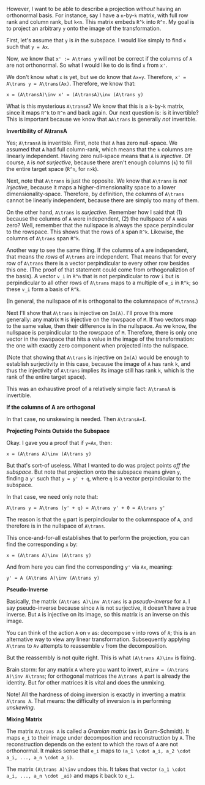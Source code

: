 However, I want to be able to describe a projection *without* having
an orthonormal basis. For instance, say I have a `n`-by-`k` matrix,
with full row rank and column rank, but `k<n`. This matrix embeds
`R^k` into `R^n`. My goal is to project an arbitrary `y` onto the
image of the transformation.

First, let's assume that `y` is *in* the subspace. I would like simply
to find `x` such that `y = Ax`.

Now, we know that `x' := A\trans y` will not be correct if the columns
of `A` are not orthonormal. So what I would like to do is find `x`
from `x'`.

We don't know what `x` is yet, but we do know that `Ax=y`. Therefore,
`x' = A\trans y = A\trans(Ax)`. Therefore, we know that:

    x = (A\transA)\inv x' = (A\transA)\inv (A\trans y)

What is this mysterious `A\transA`? We know that this is a `k`-by-`k`
matrix, since it maps `R^k` to `R^n` and back again. Our next question
is: is it invertible? This is important because we know that
`AA\trans` is generally *not* inveritble.

**Invertibility of A\\transA**

Yes; `A\transA` is inveritble. First, note that `A` has zero
null-space. We assumed that `A` had full column-rank, which means that
the `k` columns are linearly independent. Having zero null-space means
that `A` is *injective*. Of course, `A` is *not surjective*, because
there aren't enough columns (`k`) to fill the entire target space
(`R^n`, for `n>k`).

Next, note that `A\trans` is just the opposite. We know that `A\trans`
is *not injective*, because it maps a higher-dimensionality space to a
lower dimensionality-space. Therefore, by definition, the columns of
`A\trans` cannot be linearly independent, because there are simply too
many of them.

On the other hand, `A\trans` is *surjective*. Remember how I said that
(1) because the columns of `A` were independent, (2) the nullspace of
`A` was zero? Well, remember that the nullspace is always the space
perpindicular to the rowspace. This shows that the rows of `A` span
`R^k`. Likewise, the columns of `A\trans` span `R^k`.

Another way to see the same thing. If the columns of `A` are
independent, that means the *rows* of `A\trans` are independent. That
means that for every row of `A\trans` there is a vector perpindicular
to every other row besides this one. (The proof of that statement
could come from orthogonaliztion of the basis). A vector `v_i` in
`R^n` that is not perpindicular to row `i` but is perpindicular to all
other rows of `A\trans` maps to a multiple of `e_i` in `R^k`; so these
`v_i` form a basis of `R^k`.

(In general, the nullspace of `M` is orthogonal to the columnspace of
`M\trans`.)

Next I'll show that `A\trans` is injective on `Im(A)`. I'll prove this
more generally: any matrix `M` is injective on the rowspace of `M`. If
two vectors map to the same value, then their difference is in the
nullspace. As we know, the nullspace is perpindicular to the rowspace
of `M`. Therefore, there is only one vector in the rowspace that hits
a value in the image of the transformation: the one with exactly zero
component when projected into the nullspace.

(Note that showing that `A\trans` is injective on `Im(A)` would be
enough to establish surjectivity in this case, because the image of
`A` has rank `k`, and thus the injectivity of `A\trans` implies its
image still has rank `k`, which is the rank of the entire target
space).

This was an exhaustive proof of a relatively simple fact: `A\transA`
is invertible.

**If the columns of A are orthogonal**

In that case, no unskewing is needed. Then `A\transA=I`.

**Projecting Points Outside the Subspace**

Okay. I gave you a proof that if `y=Ax`, then:

    x = (A\trans A)\inv (A\trans y)

But that's sort-of useless. What I wanted to do was project points
*off the subspace*. But note that projection onto the subspace means
given `y`, finding a `y'` such that `y = y' + q`, where `q` is a
vector perpindicular to the subspace.

In that case, we need only note that:

    A\trans y = A\trans (y' + q) = A\trans y' + 0 = A\trans y'

The reason is that the `q` part is perpindicular to the columnspace of
`A`, and therefore is in the nullspace of `A\trans`.

This once-and-for-all establishes that to perform the projection, you
can find the corresponding `x` by:

    x = (A\trans A)\inv (A\trans y)

And from here you can find the corresponding `y'` via `Ax`, meaning:

    y' = A (A\trans A)\inv (A\trans y)

**Pseudo-Inverse**

Basically, the matrix `(A\trans A)\inv A\trans` is a *pseudo-inverse*
for `A`. I say pseudo-inverse because since `A` is not surjective, it
doesn't have a true inverse. But `A` is injective on its image, so
this matrix is an inverse on this image.

You can think of the action `A` on `v` as: decompose `v` into rows of
`A`; this is an alternative way to view any linear
transformation. Subsequently applying `A\trans` to `Av` attempts to
reassemble `v` from the decomposition.

But the reassembly is not quite right. This is what `(A\trans A)\inv`
is fixing.

Brain storm: for any matrix `A` where you want to invert, `A\inv =
(A\trans A)\inv A\trans`; for orthogonal matrices the `A\trans A` part
is already the identity. But for other matrices it is vital and does
the unmixing.

Note! All the hardness of doing inversion is exactly in inverting a
matrix `A\trans A`. That means: the difficulty of inversion is in
performing *unskewing*.

**Mixing Matrix**

The matrix `A\trans A` is called a *Gramian matrix* (as in
Gram-Schmidt). It maps `e_i` to their image under decomposition and
reconstruction by `A`.  The reconstruction depends on the extent to
which the rows of `A` are not orthonormal. It makes sense that `e_i`
maps to `(a_1 \cdot a_i, a_2 \cdot a_i, ..., a_n \cdot a_i)`.

The matrix `(A\trans A)\inv` undoes this. It takes that vector `(a_1
\cdot a_i, ..., a_n \cdot _ai)` and maps it back to `e_i`.

